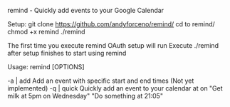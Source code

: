 remind - Quickly add events to your Google Calendar

Setup:
git clone https://github.com/andyforceno/remind/
cd to remind/
chmod +x remind
./remind

The first time you execute remind OAuth setup will run
Execute ./remind after setup finishes to start using remind

Usage: 
remind [OPTIONS] <text>

-a | add 	Add an event with specific start and end times (Not yet implemented)
-q | quick	Quickly add an event to your calendar
		<event text> at <time> on <day>
		"Get milk at 5pm on Wednesday"
		"Do something at 21:05"

